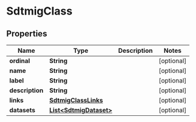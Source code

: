 

# SdtmigClass

## Properties

Name | Type | Description | Notes
------------ | ------------- | ------------- | -------------
**ordinal** | **String** |  |  [optional]
**name** | **String** |  |  [optional]
**label** | **String** |  |  [optional]
**description** | **String** |  |  [optional]
**links** | [**SdtmigClassLinks**](SdtmigClassLinks.md) |  |  [optional]
**datasets** | [**List&lt;SdtmigDataset&gt;**](SdtmigDataset.md) |  |  [optional]




